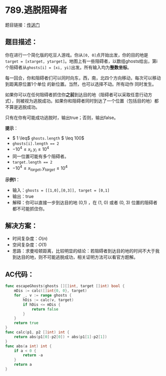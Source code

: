 # 789.逃脱阻碍者
题目链接：[传送门](https://leetcode-cn.com/problems/escape-the-ghosts/)

## 题目描述：
你在进行一个简化版的吃豆人游戏。你从`[0, 0]`点开始出发，你的目的地是`target = [xtarget, ytarget]`。地图上有一些阻碍者，以数组ghosts给出，第i个阻碍者从`ghosts[i] = [xi, yi]`出发。所有输入均为**整数坐标**。

每一回合，你和阻碍者们可以同时向东，西，南，北四个方向移动，每次可以移动到距离原位置1个单位 的新位置。当然，也可以选择不动。所有动作 同时发生。

如果你可以在任何阻碍者抓住你**之前**到达目的地（阻碍者可以采取任意行动方式），则被视为逃脱成功。如果你和阻碍者同时到达了一个位置（包括目的地）都不算是逃脱成功。

只有在你有可能成功逃脱时，输出true；否则，输出false。

**提示**：
- $ 1 \leq$ `ghosts.length` $ \leq 100$
- `ghosts[i].length == 2`
- $-10^4 \leq x_i, y_i \leq 10^4$
- 同一位置可能有多个阻碍者。
- `target.length == 2`
- $-10^4 \leq x_{target}, y_{target} \leq 10^4$

**示例1**：
- 输入：`ghosts = [[1,0],[0,3]], target = [0,1]`
- 输出：true
- 解释：你可以直接一步到达目的地 (0,1) ，在 (1, 0) 或者 (0, 3) 位置的阻碍者都不可能抓住你。 

## 解决方案：
- 时间复杂度：$O(n)$
- 空间复杂度：$O(1)$
- 思路：求曼哈顿距离，比较明显的结论：若阻碍者到达目的地的时间不大于我到达目的地，则不可能逃脱成功，相关证明方法可以看官方题解。

## AC代码：
```go
func escapeGhosts(ghosts [][]int, target []int) bool {
	mDis := calc([]int{0, 0}, target)
	for _, v := range ghosts {
		hDis := calc(v, target)
		if hDis <= mDis { 
			return false
		}
	}
	return true
}
func calc(p1, p2 []int) int {
	return abs(p1[0]-p2[0]) + abs(p1[1]-p2[1])
}
func abs(a int) int {
	if a < 0 {
		return -a
	}
	return a
}
```